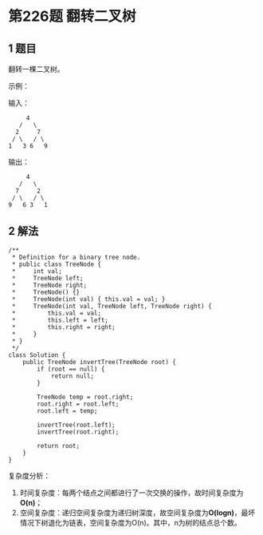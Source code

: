 # 第226题 翻转二叉树

## 1 题目

翻转一棵二叉树。

示例：

输入：

         4
       /   \
      2     7
     / \   / \
    1   3 6   9
输出：

```
     4
   /   \
  7     2
 / \   / \
9   6 3   1
```

## 2 解法

```
/**
 * Definition for a binary tree node.
 * public class TreeNode {
 *     int val;
 *     TreeNode left;
 *     TreeNode right;
 *     TreeNode() {}
 *     TreeNode(int val) { this.val = val; }
 *     TreeNode(int val, TreeNode left, TreeNode right) {
 *         this.val = val;
 *         this.left = left;
 *         this.right = right;
 *     }
 * }
 */
class Solution {
    public TreeNode invertTree(TreeNode root) {
        if (root == null) {
            return null;
        }

        TreeNode temp = root.right;
        root.right = root.left;
        root.left = temp;

        invertTree(root.left);
        invertTree(root.right);

        return root;
    }
}
```

复杂度分析：

1. 时间复杂度：每两个结点之间都进行了一次交换的操作，故时间复杂度为**O(n)**；
2. 空间复杂度：递归空间复杂度为递归树深度，故空间复杂度为**O(logn)**，最坏情况下树退化为链表，空间复杂度为O(n)。其中，n为树的结点总个数。

